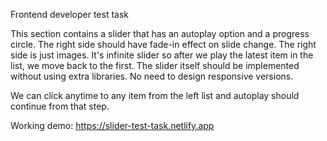 Frontend developer test task

This section contains a slider that has an autoplay option and a progress circle. The right side should have fade-in effect on slide change. The right side is just images. It's infinite slider so after we play the latest item in the list, we move back to the first. The slider itself should be implemented without using extra libraries. No need to design responsive versions. 

We can click anytime to any item from the left list and autoplay should continue from that step.

Working demo: https://slider-test-task.netlify.app
